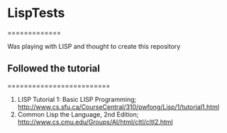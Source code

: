 # LispTests
=============

Was playing with LISP and thought to create this repository

## Followed the tutorial
=========================

1. LISP Tutorial 1: Basic LISP Programming; http://www.cs.sfu.ca/CourseCentral/310/pwfong/Lisp/1/tutorial1.html
2. Common Lisp the Language, 2nd Edition; http://www.cs.cmu.edu/Groups/AI/html/cltl/cltl2.html
